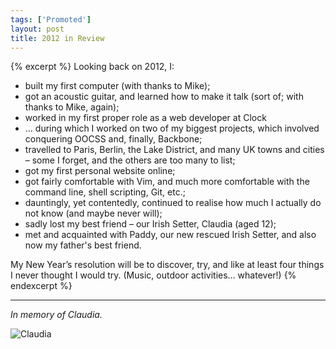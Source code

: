 ```yaml
---
tags: ['Promoted']
layout: post
title: 2012 in Review
---
```


{% excerpt %}
Looking back on 2012, I:

* built my first computer (with thanks to Mike);
* got an acoustic guitar, and learned how to make it talk (sort of; with thanks to Mike, again);
* worked in my first proper role as a web developer at Clock
* … during which I worked on two of my biggest projects, which involved conquering OOCSS and, finally, Backbone;
* travelled to Paris, Berlin, the Lake District, and many UK towns and cities – some I forget, and the others are too many to list;
* got my first personal website online;
* got fairly comfortable with Vim, and much more comfortable with the command line, shell scripting, Git, etc.;
* dauntingly, yet contentedly, continued to realise how much I actually do not know (and maybe never will);
* sadly lost my best friend – our Irish Setter, Claudia (aged 12);
* met and acquainted with Paddy, our new rescued Irish Setter, and also now my father's best friend.

My New Year’s resolution will be to discover, try, and like at least four things I never thought I would try. (Music, outdoor activities… whatever!)
{% endexcerpt %}

---

*In memory of Claudia.*

<img class="post-image resrc" src="http://app.resrc.it/o=10/http://farm9.staticflickr.com/8064/8264037455_44d251d53a_k.jpg" alt="Claudia">
